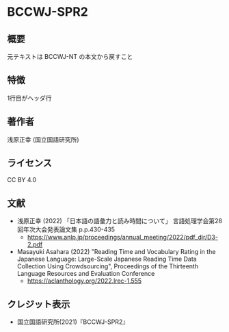 # BCCWJ-SPR2

## 概要

元テキストは BCCWJ-NT の本文から戻すこと

## 特徴 
1行目がヘッダ行


## 著作者
浅原正幸 (国立国語研究所)

## ライセンス
CC BY 4.0

## 文献
- 浅原正幸 (2022) 「日本語の語彙力と読み時間について」 言語処理学会第28回年次大会発表論文集 p.p.430-435
  - https://www.anlp.jp/proceedings/annual_meeting/2022/pdf_dir/D3-2.pdf
- Masayuki Asahara (2022) "Reading Time and Vocabulary Rating in the Japanese Language: Large-Scale Japanese Reading Time Data Collection Using Crowdsourcing", Proceedings of the Thirteenth Language Resources and Evaluation Conference
  - https://aclanthology.org/2022.lrec-1.555

## クレジット表示
- 国立国語研究所(2021)『BCCWJ-SPR2』

